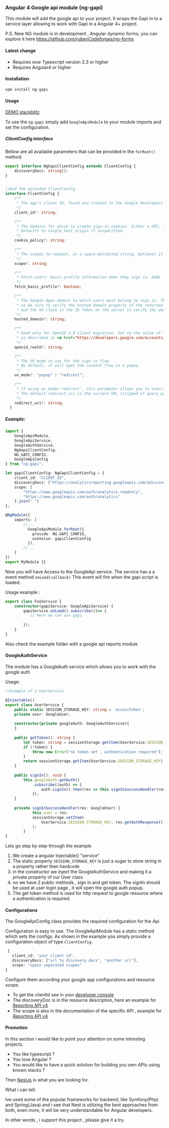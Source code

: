 ### Angular 4 Google api module (ng-gapi)

This module will add the google api to your project.
It wraps the Gapi in to a service layer allowing to work with Gapi
in a Angular 4+ project.



P.S. New NG module is in development , Angular dynamic forms, you can explore it here https://github.com/rubenCodeforges/ng-forms 

#### Latest change

- Requires now Typescript version 2.3 or higher
- Requires Angular4 or higher

#### Installation

```js
npm install ng-gapi
```

#### Usage

[DEMO stackblitz](https://stackblitz.com/edit/ng-gapi-example)

To use the `ng-gapi` simply add `GoogleApiModule` to your module imports
and set the configuration.

##### ClientConfig interface
Bellow are all available parameters that can be provided in the `forRoot()` method.
```typescript
export interface NgGapiClientConfig extends ClientConfig {
    discoveryDocs: string[];
}


//And the extended ClientConfig
interface ClientConfig {
    /**
     * The app's client ID, found and created in the Google Developers Console.
     */
    client_id?: string;

    /**
     * The domains for which to create sign-in cookies. Either a URI, single_host_origin, or none.
     * Defaults to single_host_origin if unspecified.
     */
    cookie_policy?: string;

    /**
     * The scopes to request, as a space-delimited string. Optional if fetch_basic_profile is not set to false.
     */
    scope?: string;

    /**
     * Fetch users' basic profile information when they sign in. Adds 'profile' and 'email' to the requested scopes. True if unspecified.
     */
    fetch_basic_profile?: boolean;

    /**
     * The Google Apps domain to which users must belong to sign in. This is susceptible to modification by clients,
     * so be sure to verify the hosted domain property of the returned user. Use GoogleUser.getHostedDomain() on the client,
     * and the hd claim in the ID Token on the server to verify the domain is what you expected.
     */
    hosted_domain?: string;

    /**
     * Used only for OpenID 2.0 client migration. Set to the value of the realm that you are currently using for OpenID 2.0,
     * as described in <a href="https://developers.google.com/accounts/docs/OpenID#openid-connect">OpenID 2.0 (Migration)</a>.
     */
    openid_realm?: string;

    /**
     * The UX mode to use for the sign-in flow.
     * By default, it will open the consent flow in a popup.
     */
    ux_mode?: "popup" | "redirect";

    /**
     * If using ux_mode='redirect', this parameter allows you to override the default redirect_uri that will be used at the end of the consent flow.
     * The default redirect_uri is the current URL stripped of query parameters and hash fragment.
     */
    redirect_uri?: string;
  }
```

##### Example:
```typescript
import {
    GoogleApiModule, 
    GoogleApiService, 
    GoogleAuthService, 
    NgGapiClientConfig, 
    NG_GAPI_CONFIG,
    GoogleApiConfig
} from "ng-gapi";

let gapiClientConfig: NgGapiClientConfig = {
    client_id: "CLIENT_ID",
    discoveryDocs: ["https://analyticsreporting.googleapis.com/$discovery/rest?version=v4"],
    scope: [
        "https://www.googleapis.com/auth/analytics.readonly",
        "https://www.googleapis.com/auth/analytics"
    ].join(" ")
};

@NgModule({
    imports: [
        //...
          GoogleApiModule.forRoot({
            provide: NG_GAPI_CONFIG,
            useValue: gapiClientConfig
          }),
        //...
    ]
})
export MyModule {}
```



Now you will have Access to the GoogleApi service.
The service has a a event method `onLoad(callback)`
This event will fire when the gapi script is loaded.

Usage example :

```typescript
export class FooService {
    constructor(gapiService: GoogleApiService) {
        gapiService.onLoad().subscribe(()=> {
           // Here we can use gapi
           
        });
    }
}
```

Also check the example folder with a google api reports module

#### GoogleAuthService 
The module has a GoogleAuth service which allows you to work with 
the google auth

Usage:
```typescript
//Example of a UserService 

@Injectable()
export class UserService {
    public static SESSION_STORAGE_KEY: string = 'accessToken';
    private user: GoogleUser;
    
    constructor(private googleAuth: GoogleAuthService){ 
    }
    
    public getToken(): string {
        let token: string = sessionStorage.getItem(UserService.SESSION_STORAGE_KEY);
        if (!token) {
            throw new Error("no token set , authentication required");
        }
        return sessionStorage.getItem(UserService.SESSION_STORAGE_KEY);
    }
    
    public signIn(): void {
        this.googleAuth.getAuth()
            .subscribe((auth) => {
                auth.signIn().then(res => this.signInSuccessHandler(res));
            });
    }
    
    private signInSuccessHandler(res: GoogleUser) {
            this.user = res;
            sessionStorage.setItem(
                UserService.SESSION_STORAGE_KEY, res.getAuthResponse().access_token
            );
        }
}
```

Lets go step by step through the example

1. We create a angular Injectable() "service"
2. The static property `SESSION_STORAGE_KEY` is just a sugar to store string in a property rather then hardcode
3. in the constructor we inject the GoogleAuthService and making it a private property of our User class
4. no we have 2 public methods , sign in and get token. The signIn should be used at user login page , it will open the google 
auth popup. 
5. The get token method is used for http request to google resource where a authentication is required.


#### Configurations
The GoogleApiConfig class provides the required configuration for the Api

Configuration is easy to use. The GoogleApiModule has a static method which sets the configs. 
As shown in the example you simply provide a configuration object of type `ClientConfig`.
```typescript
 {
   client_id: "your client id",
   discoveryDocs: ["url to discovery docs", "another url"],
   scope: "space separated scopes"
}
```
Configure them according your google app configurations and resource scope.

- To get the clientId see in your [developer console](https://console.developers.google.com/apis/credentials)
- The discoveryDoc is in the resource description, here an example for
 [Reporting API v4](https://developers.google.com/analytics/devguides/reporting/core/v4/rest/)
- The scope is also in the documentation of the specific API , example for [Reporting API v4](https://developers.google.com/analytics/devguides/reporting/core/v4/rest/v4/reports/batchGet#authorization)



#### Promotion
In this section i would like to point your attention on some intresting projects.

- You like typescript ? 
- You love Angular ?
- You would like to have a quick solution for building you own APIs using known stacks ?

Then [NestJs](http://docs.nestjs.com/) is what you are looking for.

What i can tell:

Ive used some of the popular frameworks for backend, like Symfony(Php) and Spring(Java) and i see that Nest is utilizing the best approaches from both, even more, it will be very understandable for Angular developers.

In other words , i support this project , please give it a try. 
